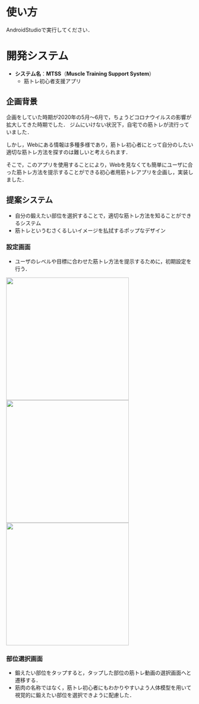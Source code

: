 # 使い方
AndroidStudioで実行してください．

# 開発システム

- **システム名**：**MTSS**（**Muscle Training Support System**）
    - 筋トレ初心者支援アプリ

## 企画背景

企画をしていた時期が2020年の5月～6月で，ちょうどコロナウイルスの影響が拡大してきた時期でした．
ジムにいけない状況下，自宅での筋トレが流行っていました．

しかし，Webにある情報は多種多様であり，筋トレ初心者にとって自分のしたい適切な筋トレ方法を探すのは難しいと考えられます．

そこで，このアプリを使用することにより，Webを見なくても簡単にユーザに合った筋トレ方法を提示することができる初心者用筋トレアプリを企画し，実装しました．

## 提案システム

- 自分の鍛えたい部位を選択することで，適切な筋トレ方法を知ることができるシステム
- 筋トレというむさくるしいイメージを払拭するポップなデザイン

### 設定画面

- ユーザのレベルや目標に合わせた筋トレ方法を提示するために，初期設定を行う．

<img src="https://user-images.githubusercontent.com/67993065/213362757-00275122-49f9-45d8-be29-f7f1e121c0fe.png" width="330"> <img src="https://user-images.githubusercontent.com/67993065/213362764-c58446af-eafb-4511-8d7e-8ed2326ff1c4.png" width="330"> <img src="https://user-images.githubusercontent.com/67993065/213362769-490f6433-80df-4b3c-ad0f-e04c292c8131.png" width="330">

### 部位選択画面

- 鍛えたい部位をタップすると，タップした部位の筋トレ動画の選択画面へと遷移する．
- 筋肉の名称ではなく，筋トレ初心者にもわかりやすいよう人体模型を用いて視覚的に鍛えたい部位を選択できように配慮した．




